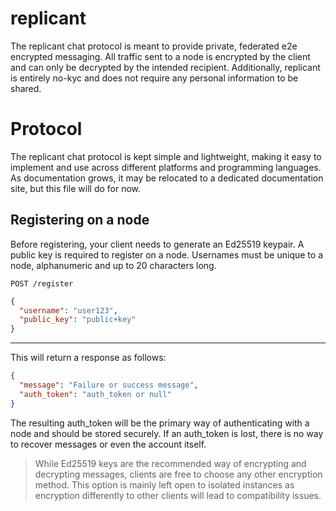 # replicant

The replicant chat protocol is meant to provide private, federated e2e encrypted messaging.
All traffic sent to a node is encrypted by the client and can only be decrypted by the intended recipient.
Additionally, replicant is entirely no-kyc and does not require any personal information to be shared.

# Protocol

The replicant chat protocol is kept simple and lightweight, making it easy to implement and use across different platforms and programming languages.
As documentation grows, it may be relocated to a dedicated documentation site, but this file will do for now.

## Registering on a node

Before registering, your client needs to generate an Ed25519 keypair. A public key is required to register on a node.
Usernames must be unique to a node, alphanumeric and up to 20 characters long.

`POST /register`

```json
{
  "username": "user123",
  "public_key": "public+key"
}
```

---

This will return a response as follows:

```json
{
  "message": "Failure or success message",
  "auth_token": "auth_token or null"
}
```

The resulting auth_token will be the primary way of authenticating with a node and should be stored securely. If an auth_token is lost, there is no way to recover messages or even the account itself.

> While Ed25519 keys are the recommended way of encrypting and decrypting messages, clients are free to choose any other encryption method. This option is mainly left open to isolated instances as encryption differently to other clients will lead to compatibility issues.
